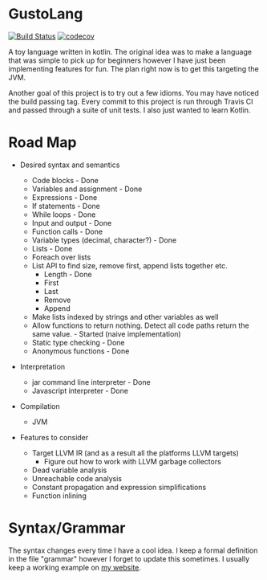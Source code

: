 # GustoLang 
[![Build Status](https://travis-ci.org/Tatskaari/GustoLang.svg?branch=master)](https://travis-ci.org/Tatskaari/GustoLang)
[![codecov](https://codecov.io/gh/Tatskaari/GustoLang/branch/master/graph/badge.svg)](https://codecov.io/gh/Tatskaari/GustoLang)

A toy language written in kotlin. The original idea was to make a language that was simple to pick up for beginners
however I have just been implementing features for fun. The plan right now is to get this targeting the JVM.

Another goal of this project is to try out a few idioms. You may have noticed the build passing tag. Every commit to 
this project is run through Travis CI and passed through a suite of unit tests. I also just wanted to learn Kotlin.

# Road Map
- Desired syntax and semantics
  - Code blocks - Done
  - Variables and assignment - Done
  - Expressions - Done
  - If statements - Done
  - While loops - Done
  - Input and output - Done
  - Function calls - Done
  - Variable types (decimal, character?) - Done
  - Lists - Done
  - Foreach over lists
  - List API to find size, remove first, append lists together etc.
    - Length - Done
    - First
    - Last
    - Remove
    - Append
  - Make lists indexed by strings and other variables as well
  - Allow functions to return nothing. Detect all code paths return the same value. - Started (naive implementation)
  - Static type checking - Done
  - Anonymous functions - Done
- Interpretation
    - jar command line interpreter - Done
    - Javascript interpreter - Done
- Compilation
    - JVM

- Features to consider
  - Target LLVM IR (and as a result all the platforms LLVM targets)
    - Figure out how to work with LLVM garbage collectors
  - Dead variable analysis
  - Unreachable code analysis
  - Constant propagation and expression simplifications
  - Function inlining


# Syntax/Grammar 
The syntax changes every time I have a cool idea. I keep a formal definition in the file "grammar" however I forget to 
update this sometimes. I usually keep a working example on [my website](http://jon-poole.uk/try-gusto).




